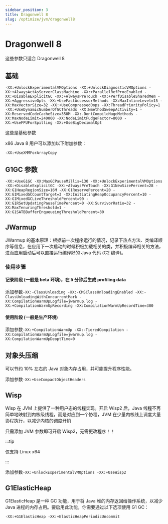 ```yaml
---
sidebar_position: 3
title: Dragonwell 8
slug: /optimize/jvm/dragonwell8
---
```



# Dragonwell 8

这些参数只适合 Dragonwell 8

## 基础

<!--markdownlint-disable line-length-->

```text
-XX:+UnlockExperimentalVMOptions -XX:+UnlockDiagnosticVMOptions -XX:+AlwaysActAsServerClassMachine -XX:+ParallelRefProcEnabled -XX:+DisableExplicitGC -XX:+AlwaysPreTouch -XX:+PerfDisableSharedMem -XX:+AggressiveOpts -XX:+UseFastAccessorMethods -XX:MaxInlineLevel=15 -XX:MaxVectorSize=32 -XX:+UseCompressedOops -XX:ThreadPriorityPolicy=1 -XX:+UseDynamicNumberOfGCThreads -XX:NmethodSweepActivity=1 -XX:ReservedCodeCacheSize=350M -XX:-DontCompileHugeMethods -XX:MaxNodeLimit=240000 -XX:NodeLimitFudgeFactor=8000 -XX:+UseFPUForSpilling -XX:+UseBigDecimalOpt
```

<!--markdownlint-enable line-length-->

这些是基础参数

x86 Java 8 用户可以添加以下附加参数：

```text
-XX:+UseXMMForArrayCopy
```

## G1GC 参数

<!--markdownlint-disable line-length-->

```text
-XX:+UseG1GC -XX:MaxGCPauseMillis=130 -XX:+UnlockExperimentalVMOptions -XX:+DisableExplicitGC -XX:+AlwaysPreTouch -XX:G1NewSizePercent=28 -XX:G1HeapRegionSize=16M -XX:G1ReservePercent=20 -XX:G1MixedGCCountTarget=3 -XX:InitiatingHeapOccupancyPercent=10 -XX:G1MixedGCLiveThresholdPercent=90 -XX:G1RSetUpdatingPauseTimePercent=0 -XX:SurvivorRatio=32 -XX:MaxTenuringThreshold=1 -XX:G1SATBBufferEnqueueingThresholdPercent=30 
```

<!--markdownlint-enable line-length-->

## JWarmup

JWarmup 的基本原理：根据前一次程序运行的情况，记录下热点方法、类编译顺序等信息，在应用下一次启动的时候积极加载相关的类，并积极编译相关的方法，进而应用启动后可以直接运行编译好的 Java 代码 (C2 编译)。

### 使用步骤

#### 记录阶段 (一般是 beta 环境)，在 5 分钟后生成 profiling data

<!--markdownlint-disable line-length-->

添加参数`-XX:-ClassUnloading -XX:-CMSClassUnloadingEnabled -XX:-ClassUnloadingWithConcurrentMark -XX:CompilationWarmUpLogfile=jwarmup.log -XX:+CompilationWarmUpRecording -XX:CompilationWarmUpRecordTime=300`

<!--markdownlint-enable line-length-->

#### 使用阶段 (一般是生产环境)

添加参数`-XX:+CompilationWarmUp -XX:-TieredCompilation -XX:CompilationWarmUpLogfile=jwarmup.log -XX:CompilationWarmUpDeoptTime=0`

## 对象头压缩

可以节约 10% 左右的 Java 对象内存占用，并可能提升程序性能。

添加参数`-XX:+UseCompactObjectHeaders`

## Wisp

Wisp 在 JVM 上提供了一种用户态的线程实现。开启 Wisp2 后，Java 线程不再简单地映射到内核级线程，而是对应到一个协程，JVM 在少量内核线上调度大量协程执行，以减少内核的调度开销

只需添加 JVM 参数即可开启 Wisp2，无需更改程序！！

:::tip

仅支持 Linux x64

:::

添加参数`-XX:+UnlockExperimentalVMOptions -XX:+UseWisp2`

## G1ElasticHeap

G1ElasticHeap 是一种 GC 功能，用于将 Java 堆的内存返回给操作系统，以减少 Java 进程的内存占用。要启用此功能，你需要通过以下选项使用 G1 GC：

```text
-XX:+G1ElasticHeap -XX:+ElasticHeapPeriodicUncommit
```
